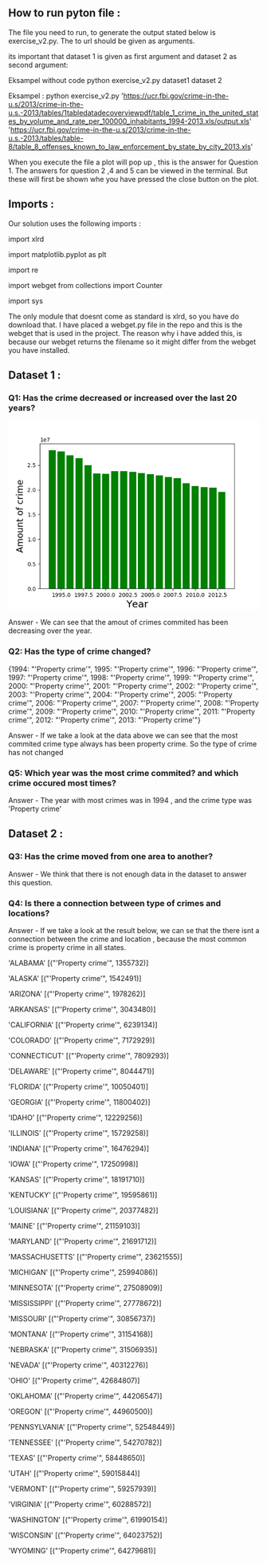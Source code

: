 ## How to run pyton file : 

The file you need to run, to generate the output stated below is exercise_v2.py.
The to url should be given as arguments.

its important that dataset 1 is given as first argument and dataset 2 as second argument: 

Eksampel without code python exercise_v2.py dataset1 dataset 2

Eksampel : python exercise_v2.py 'https://ucr.fbi.gov/crime-in-the-u.s/2013/crime-in-the-u.s.-2013/tables/1tabledatadecoverviewpdf/table_1_crime_in_the_united_states_by_volume_and_rate_per_100000_inhabitants_1994-2013.xls/output.xls' 'https://ucr.fbi.gov/crime-in-the-u.s/2013/crime-in-the-u.s.-2013/tables/table-8/table_8_offenses_known_to_law_enforcement_by_state_by_city_2013.xls'

When you execute the file a plot will pop up , this is the answer for Question 1. The answers for question 2 ,4 and 5 can be viewed in the terminal. But these will first be shown whe you have pressed the close button on the plot.

## Imports : 

Our solution uses the following imports : 

import xlrd

import matplotlib.pyplot as plt

import re

import webget
from collections import Counter

import sys

The only module that doesnt come as standard is xlrd, so you have do download that.
I have placed a webget.py file in the repo and this is the webget that is used in the project. The reason why i have added this, is because our webget returns the filename so it might differ from the webget you have installed. 

## Dataset 1 :

### Q1: Has the crime decreased or increased over the last 20 years?
![alt text](https://github.com/PatrickFenger/pythonAssignments/blob/master/Assignment_1/Figure_1.png)

Answer - We can see that the amout of crimes commited has been decreasing over the year.

### Q2: Has the type of crime changed? 

{1994: "'Property  crime'", 1995: "'Property  crime'", 1996: "'Property  crime'", 1997: "'Property  crime'", 1998: "'Property  crime'", 1999: "'Property  crime'", 2000: "'Property  crime'", 2001: "'Property  crime'", 2002: "'Property  crime'", 2003: "'Property  crime'", 2004: "'Property  crime'", 2005: "'Property  crime'", 2006: "'Property  crime'", 2007: "'Property  crime'", 2008: "'Property  crime'", 2009: "'Property  crime'", 2010: "'Property  crime'", 2011: "'Property  crime'", 2012: "'Property  crime'", 2013: "'Property  crime'"}

Answer - If we take a look at the data above we can see that the most commited crime type always has been property crime. So the type of crime has not changed

### Q5: Which year was the most crime commited? and which crime occured most times?

Answer - The year with most crimes was in  1994 , and the crime type was 'Property  crime'

## Dataset 2 :

### Q3: Has the crime moved from one area to another?

Answer - We think that there is not enough data in the dataset to answer this question.

### Q4: Is there a connection between type of crimes and locations?

Answer - If we take a look at the result below, we can se that the there isnt a connection between the crime and location , because the most common crime is property crime in all states.

'ALABAMA' [("'Property crime'", 1355732)] 

'ALASKA' [("'Property crime'", 1542491)] 

'ARIZONA' [("'Property crime'", 1978262)] 

'ARKANSAS' [("'Property crime'", 3043480)] 

'CALIFORNIA' [("'Property crime'", 6239134)] 

'COLORADO' [("'Property crime'", 7172929)] 

'CONNECTICUT' [("'Property crime'", 7809293)] 

'DELAWARE' [("'Property crime'", 8044471)] 

'FLORIDA' [("'Property crime'", 10050401)] 

'GEORGIA' [("'Property crime'", 11800402)] 

'IDAHO' [("'Property crime'", 12229256)] 

'ILLINOIS' [("'Property crime'", 15729258)] 

'INDIANA' [("'Property crime'", 16476294)] 

'IOWA' [("'Property crime'", 17250998)] 

'KANSAS' [("'Property crime'", 18191710)] 

'KENTUCKY' [("'Property crime'", 19595861)] 

'LOUISIANA' [("'Property crime'", 20377482)] 

'MAINE' [("'Property crime'", 21159103)] 

'MARYLAND' [("'Property crime'", 21691712)] 

'MASSACHUSETTS' [("'Property crime'", 23621555)] 

'MICHIGAN' [("'Property crime'", 25994086)] 

'MINNESOTA' [("'Property crime'", 27508909)] 

'MISSISSIPPI' [("'Property crime'", 27778672)] 

'MISSOURI' [("'Property crime'", 30856737)] 

'MONTANA' [("'Property crime'", 31154168)] 

'NEBRASKA' [("'Property crime'", 31506935)] 

'NEVADA' [("'Property crime'", 40312276)] 

'OHIO' [("'Property crime'", 42684807)] 

'OKLAHOMA' [("'Property crime'", 44206547)] 

'OREGON' [("'Property crime'", 44960500)] 

'PENNSYLVANIA' [("'Property crime'", 52548449)] 

'TENNESSEE' [("'Property crime'", 54270782)] 

'TEXAS' [("'Property crime'", 58448650)] 

'UTAH' [("'Property crime'", 59015844)] 

'VERMONT' [("'Property crime'", 59257939)] 

'VIRGINIA' [("'Property crime'", 60288572)] 

'WASHINGTON' [("'Property crime'", 61990154)] 

'WISCONSIN' [("'Property crime'", 64023752)] 

'WYOMING' [("'Property crime'", 64279681)] 
